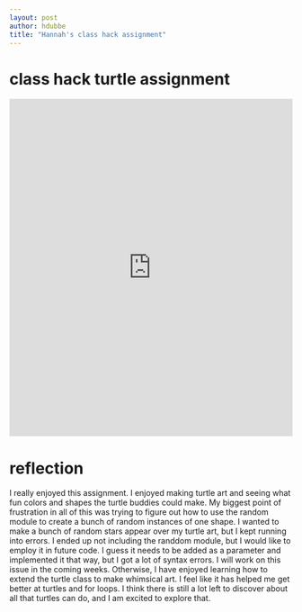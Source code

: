 ```yaml
---
layout: post
author: hdubbe
title: "Hannah's class hack assignment"
---
```


# class hack turtle assignment

<iframe src="https://trinket.io/embed/python/40bcff4f51" width="100%" height="600" frameborder="0" marginwidth="0" marginheight="0" allowfullscreen></iframe>

# reflection

I really enjoyed this assignment. I enjoyed making turtle art and seeing what fun colors and shapes the turtle buddies could make. 
My biggest point of frustration in all of this was trying to figure out how to use the random module to create a bunch of random instances of one shape. 
I wanted to make a bunch of random stars appear over my turtle art, but I kept running into errors. I ended up not including the randdom module,
but I would like to employ it in future code. I guess it needs to be added as a parameter and implemented it that way, but I got a lot of syntax errors.
I will work on this issue in the coming weeks.
Otherwise, I have enjoyed learning how to extend the turtle class to make whimsical art. I feel like it has helped me get better at turtles and for loops.
I think there is still a lot left to discover about all that turtles can do, and I am excited to explore that.


